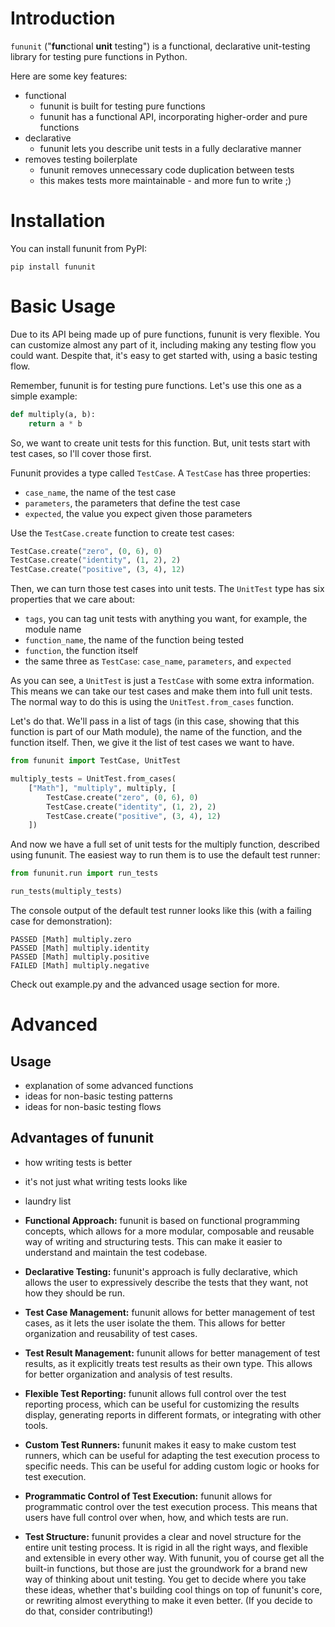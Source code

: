 # Introduction

`fununit` ("**fun**ctional **unit** testing") is a functional, declarative unit-testing library for testing pure functions in Python.

Here are some key features:

- functional
  - fununit is built for testing pure functions
  - fununit has a functional API, incorporating higher-order and pure functions
- declarative
  - fununit lets you describe unit tests in a fully declarative manner
- removes testing boilerplate
  - fununit removes unnecessary code duplication between tests
  - this makes tests more maintainable - and more fun to write ;)

# Installation

You can install fununit from PyPI:

`pip install fununit`

# Basic Usage

Due to its API being made up of pure functions, fununit is very flexible. You can customize almost any part of it, including making any testing flow you could want. Despite that, it's easy to get started with, using a basic testing flow.

Remember, fununit is for testing pure functions. Let's use this one as a simple example:

```python
def multiply(a, b):
    return a * b
```

So, we want to create unit tests for this function. But, unit tests start with test cases, so I'll cover those first.

Fununit provides a type called `TestCase`. A `TestCase` has three properties:

- `case_name`, the name of the test case
- `parameters`, the parameters that define the test case
- `expected`, the value you expect given those parameters

Use the `TestCase.create` function to create test cases:

```python
TestCase.create("zero", (0, 6), 0)
TestCase.create("identity", (1, 2), 2)
TestCase.create("positive", (3, 4), 12)
```

Then, we can turn those test cases into unit tests. The `UnitTest` type has six properties that we care about:

- `tags`, you can tag unit tests with anything you want, for example, the module name
- `function_name`, the name of the function being tested
- `function`, the function itself
- the same three as `TestCase`: `case_name`, `parameters`, and `expected`

As you can see, a `UnitTest` is just a `TestCase` with some extra information. This means we can take our test cases and make them into full unit tests. The normal way to do this is using the `UnitTest.from_cases` function.

Let's do that. We'll pass in a list of tags (in this case, showing that this function is part of our Math module), the name of the function, and the function itself. Then, we give it the list of test cases we want to have.

```python
from fununit import TestCase, UnitTest

multiply_tests = UnitTest.from_cases(
    ["Math"], "multiply", multiply, [
        TestCase.create("zero", (0, 6), 0)
        TestCase.create("identity", (1, 2), 2)
        TestCase.create("positive", (3, 4), 12)
    ])
```

And now we have a full set of unit tests for the multiply function, described using fununit. The easiest way to run them is to use the default test runner:

```python
from fununit.run import run_tests

run_tests(multiply_tests)
```

The console output of the default test runner looks like this (with a failing case for demonstration):

```
PASSED [Math] multiply.zero
PASSED [Math] multiply.identity
PASSED [Math] multiply.positive
FAILED [Math] multiply.negative
```

Check out example.py and the advanced usage section for more.

# Advanced

## Usage

- explanation of some advanced functions
- ideas for non-basic testing patterns
- ideas for non-basic testing flows

## Advantages of fununit

- how writing tests is better
- it's not just what writing tests looks like
- laundry list

- **Functional Approach:** fununit is based on functional programming concepts, which allows for a more modular, composable and reusable way of writing and structuring tests. This can make it easier to understand and maintain the test codebase.
- **Declarative Testing:** fununit's approach is fully declarative, which allows the user to expressively describe the tests that they want, not how they should be run.
- **Test Case Management:** fununit allows for better management of test cases, as it lets the user isolate the them. This allows for better organization and reusability of test cases.
- **Test Result Management:** fununit allows for better management of test results, as it explicitly treats test results as their own type. This allows for better organization and analysis of test results.
- **Flexible Test Reporting:** fununit allows full control over the test reporting process, which can be useful for customizing the results display, generating reports in different formats, or integrating with other tools.
- **Custom Test Runners:** fununit makes it easy to make custom test runners, which can be useful for adapting the test execution process to specific needs. This can be useful for adding custom logic or hooks for test execution.
- **Programmatic Control of Test Execution:** fununit allows for programmatic control over the test execution process. This means that users have full control over when, how, and which tests are run.
- **Test Structure:** fununit provides a clear and novel structure for the entire unit testing process. It is rigid in all the right ways, and flexible and extensible in every other way. With fununit, you of course get all the built-in functions, but those are just the groundwork for a brand new way of thinking about unit testing. You get to decide where you take these ideas, whether that's building cool things on top of fununit's core, or rewriting almost everything to make it even better. (If you decide to do that, consider contributing!)
